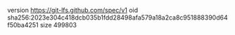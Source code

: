 version https://git-lfs.github.com/spec/v1
oid sha256:2023e304c418dcb035b1fdd28498afa579a18a2ca8c951888390d64f50ba4251
size 499803
